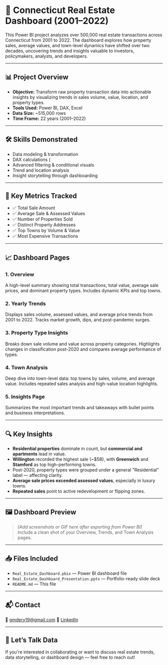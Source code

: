 # 🏡 Connecticut Real Estate Dashboard (2001–2022)

This Power BI project analyzes over 500,000 real estate transactions across Connecticut from 2001 to 2022. The dashboard explores how property sales, average values, and town-level dynamics have shifted over two decades, uncovering trends and insights valuable to investors, policymakers, analysts, and developers.

---

## 📊 Project Overview

- **Objective:** Transform raw property transaction data into actionable insights by visualizing trends in sales volume, value, location, and property types.
- **Tools Used:** Power BI, DAX, Excel
- **Data Size:** ~515,000 rows
- **Time Frame:** 22 years (2001–2022)

---

## 🛠️ Skills Demonstrated

- Data modeling & transformation
- DAX calculations (
- Advanced filtering & conditional visuals
- Trend and location analysis
- Insight storytelling through dashboarding

---

## 🧠 Key Metrics Tracked

- ✅ Total Sale Amount
- ✅ Average Sale & Assessed Values
- ✅ Number of Properties Sold
- ✅ Distinct Property Addresses
- ✅ Top Towns by Volume & Value
- ✅ Most Expensive Transactions

---

## 📈 Dashboard Pages

### 1. **Overview**
A high-level summary showing total transactions, total value, average sale prices, and dominant property types. Includes dynamic KPIs and top towns.

### 2. **Yearly Trends**
Displays sales volume, assessed values, and average price trends from 2001 to 2022. Tracks market growth, dips, and post-pandemic surges.

### 3. **Property Type Insights**
Breaks down sale volume and value across property categories. Highlights changes in classification post-2020 and compares average performance of types.

### 4. **Town Analysis**
Deep dive into town-level data: top towns by sales, volume, and average value. Includes repeated sales analysis and high-value location highlights.

### 5. **Insights Page**
Summarizes the most important trends and takeaways with bullet points and business interpretations.

---

## 🔍 Key Insights

- **Residential properties** dominate in count, but **commercial and apartments** lead in value.
- **Willington** recorded the highest sale (~$5B), with **Greenwich** and **Stamford** as top high-performing towns.
- Post-2020, property types were grouped under a general "Residential" label — affecting clarity.
- **Average sale prices exceeded assessed values**, especially in luxury towns.
- **Repeated sales** point to active redevelopment or flipping zones.

---

## 🖼️ Dashboard Preview

> *(Add screenshots or GIF here after exporting from Power BI)*  
> Include a clean shot of your Overview, Trends, and Town Analysis pages.

---

## 📥 Files Included

- `Real_Estate_Dashboard.pbix` — Power BI dashboard file  
- `Real_Estate_Dashboard_Presentation.pptx` — Portfolio-ready slide deck  
- `README.md` — This file

---

## 📬 Contact

📧 gmdery19@gmail.com 
🔗 [LinkedIn](https://linkedin.com/in/gmdery)

---

## 🚀 Let’s Talk Data

If you're interested in collaborating or want to discuss real estate trends, data storytelling, or dashboard design — feel free to reach out!

